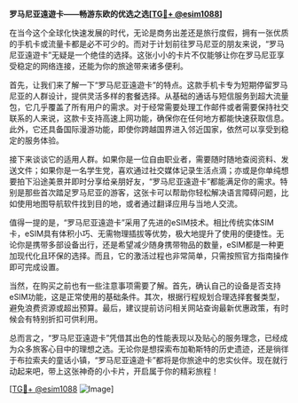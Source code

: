 **罗马尼亚遠遊卡——畅游东欧的优选之选[[TG💪+ @esim1088](https://t.me/s/esim1088)]**

在当今这个全球化快速发展的时代，无论是商务出差还是旅行度假，拥有一张优质的手机卡或流量卡都是必不可少的。而对于计划前往罗马尼亚的朋友来说，“罗马尼亚遠遊卡”无疑是一个绝佳的选择。这张小小的卡片不仅能够让你在罗马尼亚享受稳定的网络连接，还能为你的旅途带来诸多便利。

首先，让我们来了解一下“罗马尼亚遠遊卡”的特点。这款手机卡专为短期停留罗马尼亚的人群设计，提供灵活多样的套餐选择。从基础的通话与短信服务到超大流量包，它几乎覆盖了所有用户的需求。对于经常需要处理工作邮件或者需要保持社交联系的人来说，这款卡支持高速上网功能，确保你在任何地方都能快速获取信息。此外，它还具备国际漫游功能，即使你跨越国界进入邻近国家，依然可以享受到稳定的服务体验。

接下来谈谈它的适用人群。如果你是一位自由职业者，需要随时随地查阅资料、发送文件；如果你是一名学生党，喜欢通过社交媒体记录生活点滴；亦或是你单纯想要拍下沿途美景并即时分享给亲朋好友，“罗马尼亚遠遊卡”都能满足你的需求。特别是那些首次踏足罗马尼亚的游客，这张卡可以帮助你轻松解决语言障碍问题，比如使用地图导航软件找到目的地，或者通过翻译应用与当地人交流。

值得一提的是，“罗马尼亚遠遊卡”采用了先进的eSIM技术。相比传统实体SIM卡，eSIM具有体积小巧、无需物理插拔等优势，极大地提升了使用的便捷性。无论你是携带多部设备出行，还是希望减少随身携带物品的数量，eSIM都是一种更加现代化且环保的选择。而且，它的激活过程也非常简单，只需按照官方指南操作即可完成设置。

当然，在购买之前也有一些注意事项需要了解。首先，确认自己的设备是否支持eSIM功能，这是正常使用的基础条件。其次，根据行程规划合理选择套餐类型，避免浪费资源或超出预算。最后，建议提前访问相关网站查询最新优惠政策，有时候会有特别折扣可供利用。

总而言之，“罗马尼亚遠遊卡”凭借其出色的性能表现以及贴心的服务理念，已经成为众多旅客心目中的理想之选。无论你是想探索布加勒斯特的历史遗迹，还是徜徉于布拉索夫的童话小镇，“罗马尼亚遠遊卡”都将是你旅途中的忠实伙伴。现在就行动起来吧，带上这张神奇的小卡片，开启属于你的精彩旅程！

[[TG💪+ @esim1088](https://t.me/s/esim1088) ![Image](https://i.postimg.cc/4NQfJmqS/Snipaste-2025-05-13-00-14-12.png)]